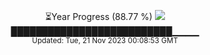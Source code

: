 <p align="center">
⏳Year Progress (88.77 %) <img src="https://file5s.ratemyserver.net/mobs/1062.gif"><br>
██████████████████████████▁▁▁▁ <br>
<sub>Updated: Tue, 21 Nov 2023 00:08:53 GMT</sub>
</p>

